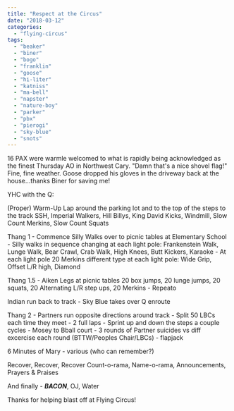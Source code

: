 ```yaml
---
title: "Respect at the Circus"
date: "2018-03-12"
categories: 
  - "flying-circus"
tags: 
  - "beaker"
  - "biner"
  - "bogo"
  - "franklin"
  - "goose"
  - "hi-liter"
  - "katniss"
  - "ma-bell"
  - "napster"
  - "nature-boy"
  - "parker"
  - "pbx"
  - "pierogi"
  - "sky-blue"
  - "snots"
---
```


16 PAX were warmle welcomed to what is rapidly being acknowledged as the finest Thursday AO in Northwest Cary. "Damn that's a nice shovel flag!" Fine, fine weather. Goose dropped his gloves in the driveway back at the house...thanks Biner for saving me!

YHC with the Q:

(Proper) Warm-Up Lap around the parking lot and to the top of the steps to the track SSH, Imperial Walkers, Hill Billys, King David Kicks, Windmill, Slow Count Merkins, Slow Count Squats

Thang 1 - Commence Silly Walks over to picnic tables at Elementary School - Silly walks in sequence changing at each light pole: Frankenstein Walk, Lunge Walk, Bear Crawl, Crab Walk, High Knees, Butt Kickers, Karaoke - At each light pole 20 Merkins different type at each light pole: Wide Grip, Offset L/R high, Diamond

Thang 1.5 - Aiken Legs at picnic tables 20 box jumps, 20 lunge jumps, 20 squats, 20 Alternating L/R step ups, 20 Merkins - Repeato

Indian run back to track - Sky Blue takes over Q enroute

Thang 2 - Partners run opposite directions around track - Split 50 LBCs each time they meet - 2 full laps - Sprint up and down the steps a couple cycles - Mosey to Bball court - 3 rounds of Partner suicides vs diff excercise each round (BTTW/Peoples Chair/LBCs) - flapjack

6 Minutes of Mary - various (who can remember?)

Recover, Recover, Recover Count-o-rama, Name-o-rama, Announcements, Prayers & Praises

And finally - _**BACON**_, OJ, Water

Thanks for helping blast off at Flying Circus!
